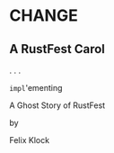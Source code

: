 # CHANGE

## A RustFest Carol

 . . .

`impl`'ementing

A Ghost Story of RustFest

  by

Felix Klock

